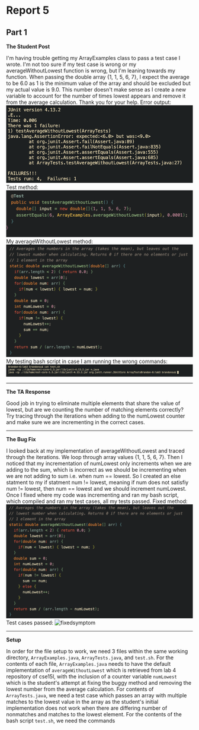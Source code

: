 # Report 5
## Part 1
**The Student Post**

I'm having trouble getting my ArrayExamples class to pass a test case I wrote. I'm not too sure if my test case is wrong or my averageWithoutLowest function is wrong, but I'm leaning towards my function. When passing the double array {1, 1, 5, 6, 7}, I expect the average to be 6.0 as 1 is the minimum value of the array and should be excluded but my actual value is 9.0. This number doesn't make sense as I create a new variable to account for the number of times lowest appears and remove it from the average calculation. Thank you for your help.
Error output:
![symptom](symptom.png)
Test method:
![testmethod](testmethod.png)
My averageWithoutLowest method:
![method](method.png)
My testing bash script in case I am running the wrong commands:
![bash](bash.png)

---
**The TA Response**

Good job in trying to eliminate multiple elements that share the value of lowest, but are we counting the number of matching elements correctly? Try tracing through the iterations when adding to the numLowest counter and make sure we are incrementing in the correct cases. 

---
**The Bug Fix**

I looked back at my implementation of averageWithoutLowest and traced through the iterations. We loop through array values {1, 1, 5, 6, 7}. Then I noticed that my incrementation of numLowest only increments when we are adding to the sum, which is incorrect as we should be incrementing when we are not adding to sum i.e. when num == lowest. So I created an else statment to my if statment num != lowest, meaning if num does not satisfiy num != lowest, then num == lowest and we should increment numLowest. Once I fixed where my code was incrementing and ran my bash script, which compiled and ran my test cases, all my tests passed.
Fixed method:
![fixedmethod](fixedmethod.png)
Test cases passed:
![fixedsymptom](fixed_symptom.png)

---
**Setup**

In order for the file setup to work, we need 3 files within the same working directory, `ArrayExamples.java`, `ArrayTests.java`, and `test.sh`. For the contents of each file, `ArrayExamples.java` needs to have the default implementation of `averageWithoutLowest` which is retrieved from lab 4 repository of cse15l, with the inclusion of a counter variable `numLowest` which is the student's attempt at fixing the buggy method and removing the lowest number from the average calculation. For contents of `ArrayTests.java`, we need a test case which passes an array with multiple matches to the lowest value in the array as the student's initial implementation does not work when there are differing number of nonmatches and matches to the lowest element. For the contents of the bash script `test.sh`, we need the commands

